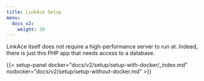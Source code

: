 ```yaml
---
title: LinkAce Setup
menu:
  docs_v2:
    weight: 20
---
```


LinkAce itself does not require a high-performance server to run at. Indeed, there is just this PHP app that needs
access to a database.

{{< setup-panel docker="docs/v2/setup/setup-with-docker/_index.md" nodocker="docs/v2/setup/setup-without-docker.md" >}}
